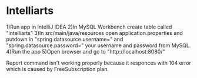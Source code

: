 # Intelliarts
1)Run app in IntelliJ IDEA
2)In MySQL Workbench create table called "intelliarts"
3)In src/main/java/resources open application.properties and putdown in "spring.datasource.username=" and
"spring.datasource.password=" your username and password from MySQL.
4)Run the app
5)Open browser and go to "http://localhost:8080/"


Report command isn't working properly because it responces with 104 error which is caused by FreeSubscription plan.
